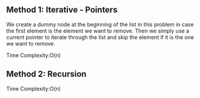 ## Method 1: Iterative - Pointers

We create a dummy node at the beginning of the list in this problem in case the first element is the element we want to remove. Then we simply use a current pointer to iterate through the list and skip the element if it is the one we want to remove. </br>

Time Complexity:O(n)

## Method 2: Recursion

Time Complexity:O(n)
